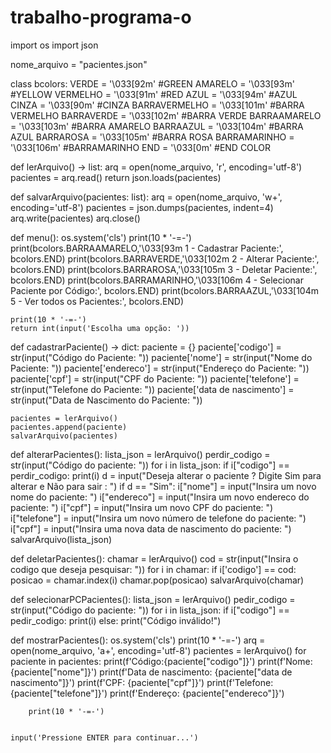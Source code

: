 # trabalho-programa-o

import os
import json




nome_arquivo = "pacientes.json"




class bcolors:
    VERDE = '\033[92m' #GREEN
    AMARELO = '\033[93m' #YELLOW
    VERMELHO = '\033[91m' #RED
    AZUL =   '\033[94m' #AZUL
    CINZA = '\033[90m' #CINZA
    BARRAVERMELHO = '\033[101m' #BARRA VERMELHO
    BARRAVERDE = '\033[102m' #BARRA VERDE
    BARRAAMARELO = '\033[103m' #BARRA AMARELO
    BARRAAZUL = '\033[104m' #BARRA AZUL
    BARRAROSA = '\033[105m' #BARRA ROSA
    BARRAMARINHO = '\033[106m' #BARRAMARINHO
    END = '\033[0m' #END COLOR




def lerArquivo() -> list:
    arq = open(nome_arquivo, 'r', encoding='utf-8')
    pacientes = arq.read()
    return json.loads(pacientes)




def salvarArquivo(pacientes: list):
    arq = open(nome_arquivo, 'w+', encoding='utf-8')
    pacientes = json.dumps(pacientes, indent=4)
    arq.write(pacientes)
    arq.close()



def menu():
    os.system('cls')
    print(10 * '-=-')
    print(bcolors.BARRAAMARELO,'\033[93m 1 - Cadastrar Paciente:', bcolors.END)
    print(bcolors.BARRAVERDE,'\033[102m 2 - Alterar Paciente:', bcolors.END)
    print(bcolors.BARRAROSA,'\033[105m 3 - Deletar Paciente:', bcolors.END)
    print(bcolors.BARRAMARINHO,'\033[106m 4 - Selecionar Paciente por Código:', bcolors.END)
    print(bcolors.BARRAAZUL,'\033[104m 5 - Ver todos os Pacientes:', bcolors.END)

    print(10 * '-=-')
    return int(input('Escolha uma opção: '))




def cadastrarPaciente() -> dict:
    paciente = {}
    paciente['codigo'] = str(input("Código do Paciente: "))
    paciente['nome'] = str(input("Nome do Paciente: "))
    paciente['endereco'] = str(input("Endereço do Paciente:  "))
    paciente['cpf'] = str(input("CPF do Paciente: "))
    paciente['telefone'] = str(input("Telefone do Paciente: "))
    paciente['data de nascimento'] = str(input("Data de Nascimento do Paciente:  "))



    pacientes = lerArquivo()
    pacientes.append(paciente)
    salvarArquivo(pacientes)


def alterarPacientes():
    lista_json = lerArquivo()
    perdir_codigo = str(input("Código do paciente: "))
    for i in lista_json:
        if i["codigo"] == perdir_codigo:
            print(i)
            d = input("Deseja alterar o paciente ? Digite Sim para alterar e Não para sair : ")
            if d == "Sim":
                i["nome"] = input("Insira um novo nome do paciente: ")
                i["endereco"] = input("Insira um novo endereco do paciente: ")
                i["cpf"] = input("Insira um novo CPF do paciente: ")
                i["telefone"] = input("Insira um novo número de telefone do paciente: ")
                i["cpf"] = input("Insira uma nova data de nascimento do paciente: ")
    salvarArquivo(lista_json)



def deletarPacientes():
    chamar = lerArquivo()
    cod = str(input("Insira o codigo que deseja pesquisar: "))
    for i in chamar:
        if i['codigo'] == cod:
            posicao = chamar.index(i)
            chamar.pop(posicao)
    salvarArquivo(chamar)
    


def selecionarPCPacientes():
    lista_json = lerArquivo()
    pedir_codigo = str(input("Código do paciente: "))
    for i in lista_json:
        if i["codigo"] == pedir_codigo:
            print(i)
        else:
            print("Código inválido!")        
            

def mostrarPacientes():
    os.system('cls')
    print(10 * '-=-')
    arq = open(nome_arquivo, 'a+', encoding='utf-8')
    pacientes = lerArquivo()
    for paciente in pacientes:
        print(f'Código:{paciente["codigo"]}')
        print(f'Nome: {paciente["nome"]}')
        print(f'Data de nascimento: {paciente["data de nascimento"]}')
        print(f'CPF: {paciente["cpf"]}')
        print(f'Telefone: {paciente["telefone"]}')
        print(f'Endereço: {paciente["endereco"]}')

        print(10 * '-=-')


    input('Pressione ENTER para continuar...')
